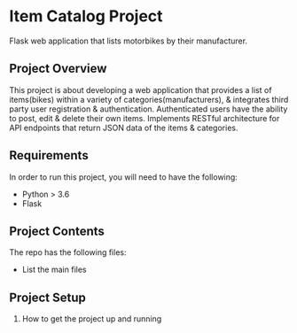 # Item Catalog Project
Flask web application that lists motorbikes by their manufacturer.
## Project Overview
This project is about developing a web application that provides a list of items(bikes) within a variety of categories(manufacturers), & integrates third party user registration & authentication.
Authenticated users have the ability to post, edit & delete their own items.
Implements RESTful architecture for API endpoints that return JSON data of the items & categories.
## Requirements
In order to run this project, you will need to have the following:
* Python > 3.6
* Flask
## Project Contents
The repo has the following files:
* List the main files
## Project Setup
1. How to get the project up and running
